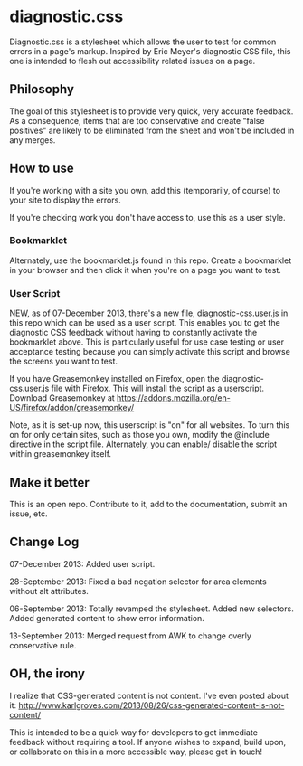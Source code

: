 diagnostic.css
==============

Diagnostic.css is a stylesheet which allows the user to test for common errors in a page's markup. 
Inspired by Eric Meyer's diagnostic CSS file, this one is intended to flesh out accessibility related issues on a page.  

## Philosophy ##
The goal of this stylesheet is to provide very quick, very accurate feedback. As a consequence, items that are too conservative and create "false positives" are likely to be eliminated from the sheet and won't be included in any merges.

## How to use ##
If you're working with a site you own, add this (temporarily, of course) to your site to display the errors.

If you're checking work you don't have access to, use this as a user style.

### Bookmarklet ###
Alternately, use the bookmarklet.js found in this repo. Create a bookmarklet in your browser and then click it when you're on a page you want to test.

### User Script ###
NEW, as of 07-December 2013, there's a new file, diagnostic-css.user.js in this repo which can be used as a user script. This enables you to get the diagnostic CSS feedback without having to constantly activate the bookmarklet above. This is particularly useful for use case testing or user acceptance testing because you can simply activate this script and browse the screens you want to test.

If you have Greasemonkey installed on Firefox, open the diagnostic-css.user.js file with Firefox. This will install the script as a userscript.
Download Greasemonkey at https://addons.mozilla.org/en-US/firefox/addon/greasemonkey/

Note, as it is set-up now, this userscript is "on" for all websites.  To turn this on for only certain sites, such as those you own, modify the @include directive in the script file. Alternately, you can enable/ disable the script within greasemonkey itself.


## Make it better ##
This is an open repo. Contribute to it, add to the documentation, submit an issue, etc.

## Change Log ##
07-December 2013: Added user script.

28-September 2013: Fixed a bad negation selector for area elements without alt attributes.  

06-September 2013: Totally revamped the stylesheet. Added new selectors. Added generated content to show error information.

13-September 2013: Merged request from AWK to change overly conservative rule.

## OH, the irony ##
I realize that CSS-generated content is not content. I've even posted about it: http://www.karlgroves.com/2013/08/26/css-generated-content-is-not-content/

This is intended to be a quick way for developers to get immediate feedback without requiring a tool. If anyone wishes to expand, build upon, or collaborate on
this in a more accessible way, please get in touch!
